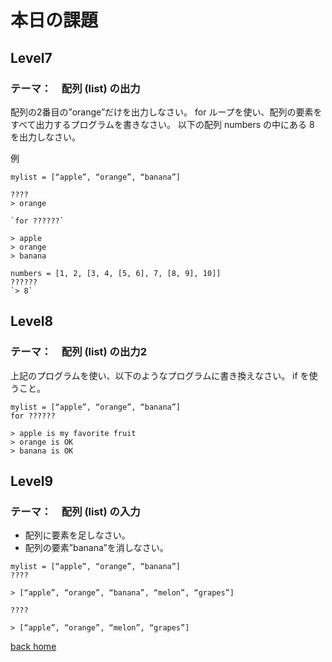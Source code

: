 # 本日の課題
## Level7
### テーマ：　配列 (list) の出力
配列の2番目の”orange”だけを出力しなさい。
for ループを使い、配列の要素をすべて出力するプログラムを書きなさい。
以下の配列 numbers の中にある 8 を出力しなさい。

例
```python:
mylist = [“apple”, “orange”, “banana”]

????
> orange

`for ??????`

> apple
> orange
> banana

numbers = [1, 2, [3, 4, [5, 6], 7, [8, 9], 10]]
??????
`> 8`
```
## Level8
### テーマ：　配列 (list) の出力2
上記のプログラムを使い、以下のようなプログラムに書き換えなさい。
if を使うこと。

```python:
mylist = [“apple”, “orange”, “banana”]
for ??????

> apple is my favorite fruit 
> orange is OK
> banana is OK
```

## Level9
### テーマ：　配列 (list) の入力
- 配列に要素を足しなさい。
- 配列の要素”banana”を消しなさい。

```python:
mylist = [“apple”, “orange”, “banana”]
????

> [“apple”, “orange”, “banana”, “melon”, “grapes”]

????

> [“apple”, “orange”, “melon”, “grapes”]

```


[back home](https://github.com/Seigakuin/todays_task)